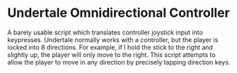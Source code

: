 # Undertale Omnidirectional Controller
A barely usable script which translates controller joystick input into keypresses. Undertale normally works with a controller, but the player is locked into 8 directions. For example, if I hold the stick to the right and slightly up, the player will only move to the right. This script attempts to allow the player to move in any direction by precisely tapping direction keys.